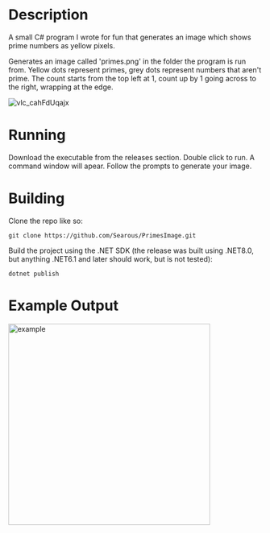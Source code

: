 # Description
A small C# program I wrote for fun that generates an image which shows prime numbers as yellow pixels.

Generates an image called 'primes.png' in the folder the program is run from. Yellow dots represent primes, grey dots represent numbers that aren't prime. The count starts from the top left at 1, count up by 1 going across to the right, wrapping at the edge.

![vlc_cahFdUqajx](https://github.com/user-attachments/assets/6e8f65f2-f9db-4899-be12-53ad4f9c0f8d)

# Running
Download the executable from the releases section. Double click to run. A command window will apear. Follow the prompts to generate your image.

# Building
Clone the repo like so: 
```
git clone https://github.com/Searous/PrimesImage.git
```
Build the project using the .NET SDK (the release was built using .NET8.0, but anything .NET6.1 and later should work, but is not tested):
```
dotnet publish
```

# Example Output
<img width="400" height="400" alt="example" src="https://github.com/user-attachments/assets/73afa07c-119a-4f89-a33d-8bd0ce27e662" />
